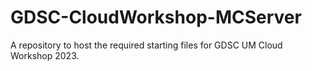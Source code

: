 # GDSC-CloudWorkshop-MCServer
A repository to host the required starting files for GDSC UM Cloud Workshop 2023.

